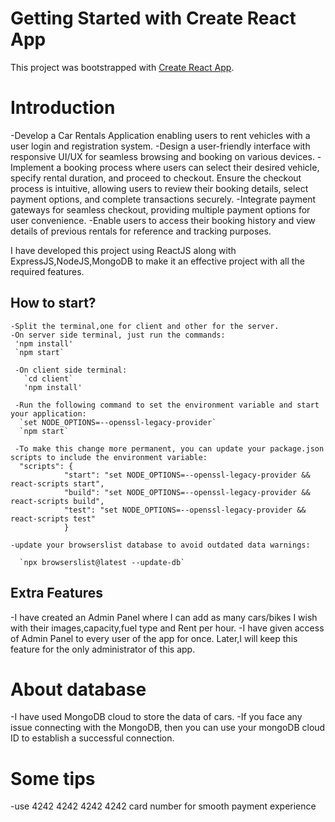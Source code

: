 # Getting Started with Create React App

This project was bootstrapped with [Create React App](https://github.com/facebook/create-react-app).

# Introduction

-Develop a Car Rentals Application enabling users to rent vehicles with a user login and registration system.
-Design a user-friendly interface with responsive UI/UX for seamless browsing and booking on various devices.
-Implement a booking process where users can select their desired vehicle, specify rental duration, and proceed to checkout. Ensure the checkout process is intuitive, allowing users to review their booking details, select payment options, and complete transactions securely.
-Integrate payment gateways for seamless checkout, providing multiple payment options for user convenience.
-Enable users to access their booking history and view details of previous rentals for reference and tracking purposes.

I have developed this project using ReactJS along with ExpressJS,NodeJS,MongoDB to make it an effective project with all the required features.

## How to start?

    -Split the terminal,one for client and other for the server.
    -On server side terminal, just run the commands:
     'npm install'
     `npm start`

     -On client side terminal:
       `cd client`
       'npm install'

     -Run the following command to set the environment variable and start your application:
      `set NODE_OPTIONS=--openssl-legacy-provider`
      `npm start`

     -To make this change more permanent, you can update your package.json scripts to include the environment variable:
      "scripts": {
                "start": "set NODE_OPTIONS=--openssl-legacy-provider && react-scripts start",
                "build": "set NODE_OPTIONS=--openssl-legacy-provider && react-scripts build",
                "test": "set NODE_OPTIONS=--openssl-legacy-provider && react-scripts test"
                }

    -update your browserslist database to avoid outdated data warnings:

      `npx browserslist@latest --update-db`

## Extra Features

-I have created an Admin Panel where I can add as many cars/bikes I wish with their images,capacity,fuel type and Rent per hour.
-I have given access of Admin Panel to every user of the app for once. Later,I will keep this feature for the only administrator of this app.

# About database

-I have used MongoDB cloud to store the data of cars.
-If you face any issue connecting with the MongoDB, then you can use your mongoDB cloud ID to establish a successful connection.

# Some tips

-use 4242 4242 4242 4242 card number for smooth payment experience

